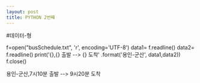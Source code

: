 ```yaml
---
layout: post
title: PYTHON 2번쨰
---
```


#데이터-형 

f=open("busSchedule.txt", 'r', encoding='UTF-8')
data1= f.readline()
data2= f.readline()
print('{},{} 출발 --> {} 도착' .format('용인-군산', data1,data2))
f.close()

용인-군산,7시10분
 출발 --> 9시20분 도착
